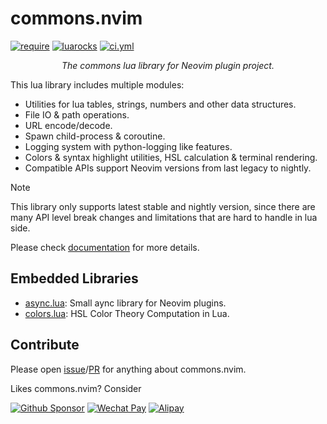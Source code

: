 # commons.nvim

<p>
<a href="https://github.com/neovim/neovim/releases/v0.10.0"><img alt="require" src="https://img.shields.io/badge/require-0.10%2B-blue" /></a>
<a href="https://luarocks.org/modules/linrongbin16/commons.nvim"><img alt="luarocks" src="https://img.shields.io/luarocks/v/linrongbin16/commons.nvim" /></a>
<a href="https://github.com/linrongbin16/commons.nvim/actions/workflows/ci.yml"><img alt="ci.yml" src="https://img.shields.io/github/actions/workflow/status/linrongbin16/commons.nvim/ci.yml?label=ci" /></a>
<!-- <a href="https://app.codecov.io/github/linrongbin16/commons.nvim"><img alt="codecov" src="https://img.shields.io/codecov/c/github/linrongbin16/commons.nvim/main?label=codecov" /></a> -->
</p>

<p align="center"><i>
The commons lua library for Neovim plugin project.
</i></p>

This lua library includes multiple modules:

- Utilities for lua tables, strings, numbers and other data structures.
- File IO & path operations.
- URL encode/decode.
- Spawn child-process & coroutine.
- Logging system with python-logging like features.
- Colors & syntax highlight utilities, HSL calculation & terminal rendering.
- Compatible APIs support Neovim versions from last legacy to nightly.

> [!NOTE]
>
> This library only supports latest stable and nightly version, since there are many API level break changes and limitations that are hard to handle in lua side.

Please check [documentation](https://linrongbin16.github.io/commons.nvim) for more details.

## Embedded Libraries

- [async.lua](https://github.com/lewis6991/async.nvim): Small aync library for Neovim plugins.
- [colors.lua](http://sputnik.freewisdom.org/lib/colors/): HSL Color Theory Computation in Lua.

## Contribute

Please open [issue](https://github.com/linrongbin16/commons.nvim/issues)/[PR](https://github.com/linrongbin16/commons.nvim/pulls) for anything about commons.nvim.

Likes commons.nvim? Consider

[![Github Sponsor](https://img.shields.io/badge/-Sponsor%20Me%20on%20Github-magenta?logo=github&logoColor=white)](https://github.com/sponsors/linrongbin16) [![Wechat Pay](https://img.shields.io/badge/-Tip%20Me%20on%20WeChat-brightgreen?logo=wechat&logoColor=white)](https://linrongbin16.github.io/commons.nvim/#/sponsor?id=wechat-pay) [![Alipay](https://img.shields.io/badge/-Tip%20Me%20on%20Alipay-blue?logo=alipay&logoColor=white)](https://linrongbin16.github.io/commons.nvim/#/sponsor?id=alipay)
